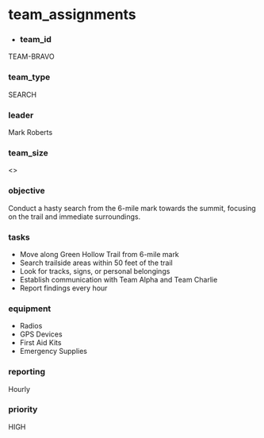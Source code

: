 # team_assignments
- ### team_id
TEAM-BRAVO
### team_type
SEARCH
### leader
Mark Roberts
### team_size
<>
### objective
Conduct a hasty search from the 6-mile mark towards the summit, focusing on the trail and immediate surroundings.
### tasks
- Move along Green Hollow Trail from 6-mile mark
- Search trailside areas within 50 feet of the trail
- Look for tracks, signs, or personal belongings
- Establish communication with Team Alpha and Team Charlie
- Report findings every hour
### equipment
- Radios
- GPS Devices
- First Aid Kits
- Emergency Supplies
### reporting
Hourly
### priority
HIGH
